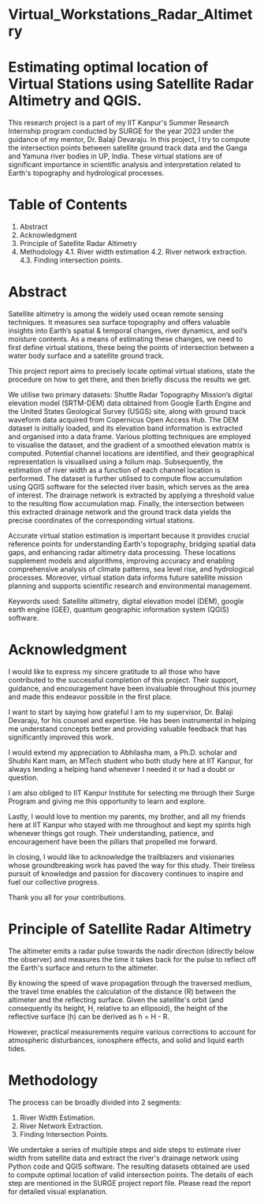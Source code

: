 # Virtual_Workstations_Radar_Altimetry

# Estimating optimal location of Virtual Stations using Satellite Radar Altimetry and QGIS.

This research project is a part of my IIT Kanpur's Summer Research Internship program conducted by SURGE for the year 2023 under the guidance of my mentor, Dr. Balaji Devaraju. In this project, I try to compute the intersection points between satellite ground track data and the Ganga and Yamuna river bodies in UP, India. These virtual stations are of significant importance in scientific analysis and interpretation related to Earth's topography and hydrological processes.

# Table of Contents
1. Abstract
2. Acknowledgment
3. Principle of Satellite Radar Altimetry
4. Methodology 
 4.1. River width estimation
 4.2. River network extraction.
 4.3. Finding intersection points.

# Abstract

Satellite altimetry is among the widely used ocean remote sensing techniques. It measures sea surface topography and offers valuable insights into Earth’s spatial & temporal changes, river dynamics, and soil’s moisture contents. As a means of estimating these changes, we need to first define virtual stations, these being the points of intersection between a water body surface and a satellite ground track. 

This project report aims to precisely locate optimal virtual stations, state the procedure on how to get there, and then briefly discuss the results we get.

We utilise two primary datasets: Shuttle Radar Topography Mission’s digital elevation model (SRTM-DEM) data obtained from Google Earth Engine and the United States Geological Survey (USGS) site, along with ground track waveform data acquired from Copernicus Open Access Hub. The DEM dataset is initially loaded, and its elevation band information is extracted and organised into a data frame. Various plotting techniques are employed to visualise the dataset, and the gradient of a smoothed elevation matrix is computed. Potential channel locations are identified, and their geographical representation is visualised using a folium map. Subsequently, the estimation of river width as a function of each channel location is performed. The dataset is further utilised to compute flow accumulation using QGIS software for the selected river basin, which serves as the area of interest. The drainage network is extracted by applying a threshold value to the resulting flow accumulation map. Finally, the intersection between this extracted drainage network and the ground track data yields the precise coordinates of the corresponding virtual stations.

Accurate virtual station estimation is important because it provides crucial reference points for understanding Earth's topography, bridging spatial data gaps, and enhancing radar altimetry data processing. These locations supplement models and algorithms, improving accuracy and enabling comprehensive analysis of climate patterns, sea level rise, and hydrological processes. Moreover, virtual station data informs future satellite mission planning and supports scientific research and environmental management.

Keywords used: Satellite altimetry, digital elevation model (DEM), google earth engine (GEE), quantum geographic information system (QGIS) software.

# Acknowledgment

I would like to express my sincere gratitude to all those who have contributed to the successful completion of this project. Their support, guidance, and encouragement have been invaluable throughout this journey and made this endeavor possible in the first place.

I want to start by saying how grateful I am to my supervisor, Dr. Balaji Devaraju, for his counsel and expertise. He has been instrumental in helping me understand concepts better and providing valuable feedback that has significantly improved this work.

I would extend my appreciation to Abhilasha mam, a Ph.D. scholar and Shubhi Kant mam, an MTech student who both study here at IIT Kanpur, for always lending a helping hand whenever I needed it or had a doubt or question.

I am also obliged to IIT Kanpur Institute for selecting me through their Surge Program and giving me this opportunity to learn and explore.

Lastly, I would love to mention my parents, my brother, and all my friends here at IIT Kanpur who stayed with me throughout and kept my spirits high whenever things got rough. Their understanding, patience, and encouragement have been the pillars that propelled me forward.

In closing, I would like to acknowledge the trailblazers and visionaries whose groundbreaking work has paved the way for this study. Their tireless pursuit of knowledge and passion for discovery continues to inspire and fuel our collective progress.

Thank you all for your contributions.

# Principle of Satellite Radar Altimetry

The altimeter emits a radar pulse towards the nadir direction (directly below the observer) and measures the time it takes back for the pulse to reflect off the Earth's surface and return to the altimeter. 

By knowing the speed of wave propagation through the traversed medium, the travel time enables the calculation of the distance (R) between the altimeter and the reflecting surface. Given the satellite's orbit (and consequently its height, H, relative to an ellipsoid), the height of the reflective surface (h) can be derived as h = H - R. 

However, practical measurements require various corrections to account for atmospheric disturbances, ionosphere effects, and solid and liquid earth tides.

# Methodology

The process can be broadly divided into 2 segments:
1. River Width Estimation.
2. River Network Extraction.
3. Finding Intersection Points.

We undertake a series of multiple steps and side steps to estimate river width from satellite data and extract the river's drainage network using Python code and QGIS software. The resulting datasets obtained are used to compute optimal location of valid intersection points. The details of each step are mentioned in the SURGE project report file. Please read the report for detailed visual explanation.









